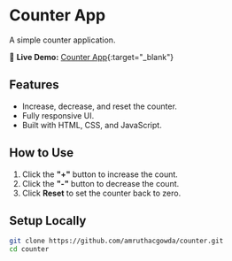 # Counter App

A simple counter application.

🔗 **Live Demo:** [Counter App](https://amruthacgowda.github.io/counter/){:target="_blank"}

## Features
- Increase, decrease, and reset the counter.
- Fully responsive UI.
- Built with HTML, CSS, and JavaScript.

## How to Use
1. Click the **"+"** button to increase the count.
2. Click the **"-"** button to decrease the count.
3. Click **Reset** to set the counter back to zero.

## Setup Locally
```sh
git clone https://github.com/amruthacgowda/counter.git
cd counter
